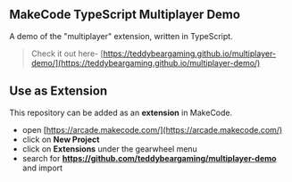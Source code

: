  
## MakeCode TypeScript Multiplayer Demo

A demo of the "multiplayer" extension, written in TypeScript.

> Check it out here- [https://teddybeargaming.github.io/multiplayer-demo/](https://teddybeargaming.github.io/multiplayer-demo/)

## Use as Extension

This repository can be added as an **extension** in MakeCode.

* open [https://arcade.makecode.com/](https://arcade.makecode.com/)
* click on **New Project**
* click on **Extensions** under the gearwheel menu
* search for **https://github.com/teddybeargaming/multiplayer-demo** and import

